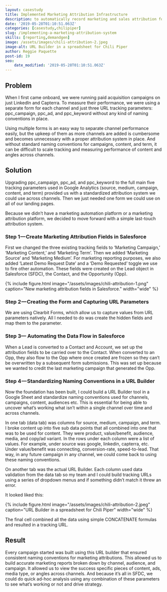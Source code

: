 ```yaml
---
layout: casestudy
title: Implemented Marketing Attribution Infrastructure
description: to automatically record marketing and sales attribution for paid leads through to closed-won deals.
date: '2019-05-28T01:10:51.063Z'
categories: [casestudy,chilipiper]
slug: /implementing-a-marketing-attribution-system
skills: [reporting,demandgen]
image: /assets/images/chili-attribution-2.jpeg
image-alt: URL Builder in a spreadsheet for Chili Piper
author: Reggie Paquette
post-id: 19
seo:
    date_modified: '2019-05-28T01:10:51.063Z'
---
```


## Problem

When I first came onboard, we were running paid acquisition campaigns on just LinkedIn and Capterra. To measure their performance, we were using a separate form for each channel and just three URL tracking parameters: ppc\_campaign, ppc\_ad, and ppc\_keyword without any kind of naming conventions in place.

Using multiple forms is an easy way to separate channel performance easily, but the upkeep of them as more channels are added is cumbersome and becomes unnecessary with a proper attribution system in place. And without standard naming conventions for campaigns, content, and term, it can be difficult to scale tracking and measuring performance of content and angles across channels.

## Solution

Upgrading ppc\_campaign, ppc\_ad, and ppc\_keyword to the full main five tracking parameters used in Google Analytics (source, medium, campaign, content, and term) provided us with a standardized attribution system we could use across channels. Then we just needed one form we could use on all of our landing pages.

Because we didn’t have a marketing automation platform or a marketing attribution platform, we decided to move forward with a simple last-touch attribution system.

### Step 1 — Create Marketing Attribution Fields in Salesforce

First we changed the three existing tracking fields to ‘Marketing Campaign,’ ‘Marketing Content,’ and ‘Marketing Term’. Then we added ‘Marketing Source’ and ‘Marketing Medium’. For marketing reporting purposes, we also added ‘Latest Demo Request Date’ and a ‘Demo Requested’ toggle we use to fire other automation. These fields were created on the Lead object in Salesforce (SFDC), the Contact, and the Opportunity (Opp).

{% include figure.html image="/assets/images/chili-attribution-1.png" caption="New marketing attribution fields in Salesforce." width="wide" %}

### Step 2 — Creating the Form and Capturing URL Parameters

We are using Clearbit Forms, which allow us to capture values from URL parameters natively. All I needed to do was create the hidden fields and map them to the parameter.

### Step 3— Automating the Data Flow in Salesforce

When a Lead is converted to a Contact and Account, we set up the attribution fields to be carried over to the Contact. When converted to an Opp, they also flow to the Opp where once created are frozen so they can’t be overwritten by a subsequent form submissions. This was set up because we wanted to credit the last marketing campaign that generated the Opp.

### Step 4 — Standardizing Naming Conventions in a URL Builder

Now the foundation has been built, I could build a URL Builder tool in a Google Sheet and standardize naming conventions used for channels, campaigns, content, audiences etc. This is essential for being able to uncover what’s working what isn’t within a single channel over time and across channels.

In one tab (data tab) was columns for source, medium, campaign, and term. I broke content up into five sub data points that all combined into one that was to be used for content. They were product, value/benefit, audience, media, and copy/ad variant. In the rows under each column were a list of values. For example, under source was google, linkedin, capterra, etc. Under value/benefit was connecting, conversion-rate, speed-to-lead. That way, in any future campaign in any channel, we could come back to using these naming conventions.

On another tab was the actual URL Builder. Each column used data validation from the data tab so my team and I could build tracking URLs using a series of dropdown menus and if something didn’t match it threw an error.

It looked liked this:

{% include figure.html image="/assets/images/chili-attribution-2.jpeg" caption="URL Builder in a spreadsheet for Chili Piper" width="wide" %}

The final cell combined all the data using simple CONCATENATE formulas and resulted in a tracking URL.

## Result

Every campaign started was built using this URL builder that ensured consistent naming conventions for marketing attributions. This allowed us to build accurate marketing reports broken down by channel, audience, and campaign. It allowed us to view the success specific pieces of content, ads, media type, or angles across channels. And because it’s all in SFDC, we could do quick ad-hoc analysis using any combination of these parameters to see what’s working or not and drive strategy.